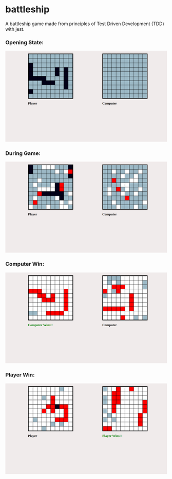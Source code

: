 # battleship

A battleship game made from principles of Test Driven Development (TDD) with jest.
<h3>Opening State:</h3>

![Alt text](src/images/start_state.png?raw=true )

<h3>During Game:</h3>

![Alt text](src/images/during_game.png?raw=true )

<h3>Computer Win:</h3>

![Alt text](src/images/computer_win.png?raw=true )

<h3>Player Win:</h3>

![Alt text](src/images/player_win.png?raw=true )





